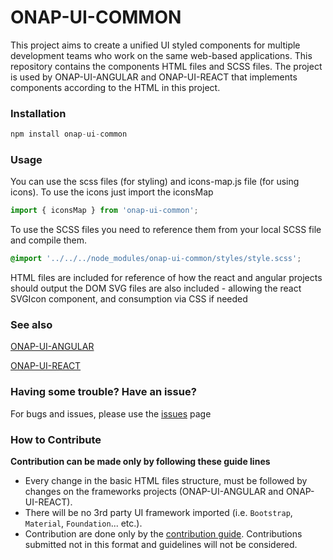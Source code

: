 # ONAP-UI-COMMON

This project aims to create a unified UI styled components for multiple development teams who work on the same web-based applications. 
This repository contains the components HTML files and SCSS files. 
The project is used by ONAP-UI-ANGULAR and ONAP-UI-REACT that implements components according to the HTML in this project. 

	
### Installation
```js
npm install onap-ui-common
```

### Usage

You can use the scss files (for styling) and icons-map.js file (for using icons).
To use the icons just import the iconsMap
```js
import { iconsMap } from 'onap-ui-common';
```

To use the SCSS files you need to reference them from your local SCSS file and compile them.
```scss
@import '../../../node_modules/onap-ui-common/styles/style.scss'; 
```

HTML files are included for reference of how the react and angular projects should output the DOM
SVG files are also included - allowing the react SVGIcon component, and consumption via CSS if needed

### See also
[ONAP-UI-ANGULAR](https://github.com/onap-sdc/onap-ui-angular)

[ONAP-UI-REACT](https://github.com/onap-sdc/onap-ui-react)
 
### Having some trouble? Have an issue?
For bugs and issues, please use the [issues](https://github.com/onap-sdc/onap-ui-common/issues) page

### How to Contribute
**Contribution can be made only by following these guide lines**
* Every change in the basic HTML files structure, must be followed by changes on the frameworks projects (ONAP-UI-ANGULAR and ONAP-UI-REACT).
* There will be no 3rd party UI framework imported (i.e. `Bootstrap`, `Material`, `Foundation`... etc.).
* Contribution are done only by the [contribution guide](https://github.com/onap-sdc/onap-ui-common/wiki/Contribution-guide). Contributions submitted not in this format and guidelines will not be considered.
